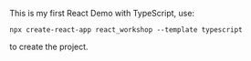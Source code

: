 This is my first React Demo with TypeScript, use: 
```shell
npx create-react-app react_workshop --template typescript
```
to create the project.